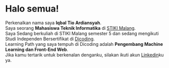 # Halo semua! 

Perkenalkan nama saya **Iqbal Tio Ardiansyah**.\
Saya seorang **Mahasiswa Teknik Informatika** di [STIKI Malang](https://www.stiki.ac.id).\
Saya Sedang berkuliah di STIKI Malang semester 5 dan sedang mengikuti Studi Independen Bersertifikat di [Dicoding](https://www.dicoding.com/).\
Learning Path yang saya tempuh di Dicoding adalah **Pengembang Machine Learning dan Front-End Web**.\
Jika kamu tertarik untuk berkenalan denganku, silakan ikuti akun [Linkedin](https://www.linkedin.com/in/iqbal-tio-ardiansyah-9b9763216/)ku ya.
